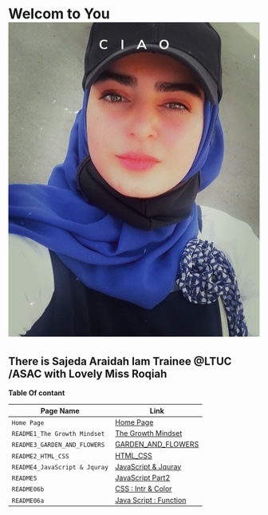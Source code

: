   #  Welcom to You <img src="./SajedaPic.jpg">
  
  ## There is Sajeda Araidah Iam Trainee @LTUC /ASAC with Lovely Miss  Roqiah     


**Table Of contant**

|  Page Name | Link |
| --- | --- |
| `Home Page` | [Home Page](https://sajeda-araidah.github.io/reading-notes/) |
|`README1_The Growth Mindset `|[The Growth Mindset ](https://sajeda-araidah.github.io/reading-notes/README2_The_Growth_Mindset)|
|`README3_GARDEN_AND_FLOWERS`|[GARDEN_AND_FLOWERS](https://sajeda-araidah.github.io/lab03/)|
| `README2_HTML_CSS` | [HTML_CSS](https://sajeda-araidah.github.io/reading-notes/README3_HTML_CSS)   |
|`README4_JavaScript & Jquray`|[JavaScript & Jquray](https://sajeda-araidah.github.io/reading-notes/JavaScript_Jquray)|
|`README5`|[JavaScript Part2](https://sajeda-araidah.github.io/reading-notes/README5)|
|`README06b`|[CSS : Intr & Color](https://sajeda-araidah.github.io/reading-notes/README06b)|
|`README06a`|[Java Script : Function](https://sajeda-araidah.github.io/reading-notes/README06a)|















